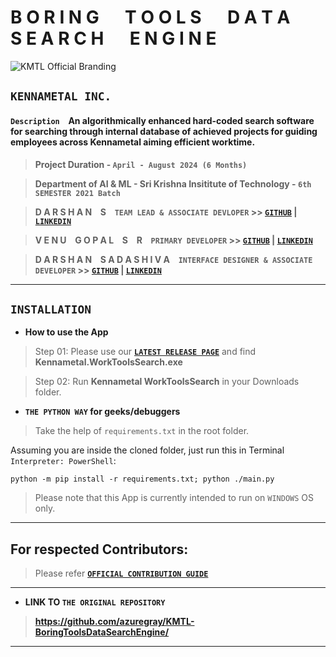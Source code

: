 # **B O R I N G &emsp; T O O L S &emsp; D A T A &emsp; S E A R C H &emsp; E N G I N E**

![KMTL Official Branding](https://raw.githubusercontent.com/azuregray/KMTL-BoringToolsDataSearchEngine/main/Assets/BrandLogo-KMTL.jpeg)
## **`KENNAMETAL INC.`**

#### `Description` &ensp; An algorithmically enhanced hard-coded search software for searching through internal database of achieved projects for guiding employees across Kennametal aiming efficient worktime.

> **Project Duration - `April - August 2024 (6 Months)`**

> **Department of AI & ML - Sri Krishna Insititute of Technology - `6th SEMESTER 2021 Batch`**

> **D A R S H A N &ensp; S &ensp; `TEAM LEAD & ASSOCIATE DEVLOPER` >> [**`GITHUB`**](https://github.com/azuregray/) | [**`LINKEDIN`**](https://linkedin.com/in/arcticblue)**

> **V E N U &ensp; G O P A L &ensp; S &ensp; R &ensp; `PRIMARY DEVELOPER` >> [**`GITHUB`**](https://github.com/srvenu) | [**`LINKEDIN`**](https://www.linkedin.com/in/venu-s-raj)**

> **D A R S H A N &ensp; S A D A S H I V A  &ensp; `INTERFACE DESIGNER & ASSOCIATE DEVELOPER` >> [**`GITHUB`**](https://github.com/darshansadashiva) | [**`LINKEDIN`**](http://linkedin.com/in/darshansadashiva)**

---
## **`INSTALLATION`**
- **How to use the App**
> Step 01: Please use our [**`LATEST RELEASE PAGE`**](https://github.com/azuregray/KMTL-BoringToolsDataSearchEngine/releases/latest) and find **Kennametal.WorkToolsSearch.exe**

> Step 02: Run **Kennametal WorkToolsSearch** in your Downloads folder.


- **`THE PYTHON WAY` for geeks/debuggers**

> Take the help of `requirements.txt` in the root folder.

Assuming you are inside the cloned folder, just run this in Terminal `Interpreter: PowerShell`:
```
python -m pip install -r requirements.txt; python ./main.py
```

> Please note that this App is currently intended to run on `WINDOWS` OS only.
---
## **For respected Contributors:**
> Please refer [**`OFFICIAL CONTRIBUTION GUIDE`**](https://docs.github.com/en/get-started/exploring-projects-on-github/contributing-to-a-project)
---
- **LINK TO `THE ORIGINAL REPOSITORY`**

> **https://github.com/azuregray/KMTL-BoringToolsDataSearchEngine/**

---
